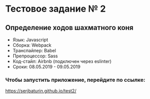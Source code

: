 # Тестовое задание № 2
## Определение ходов шахматного коня

* Язык: Javascript
* Сборка: Webpack
* Транспайлер: Babel
* Препроцессор: Sass
* Код-стайл: Airbnb (подключен через eslinter)
* Сроки: 08.05.2019 - 09.05.2019

### Чтобы запустить приложение, перейдите по ссылке:
https://serjbaturin.github.io/test2/
